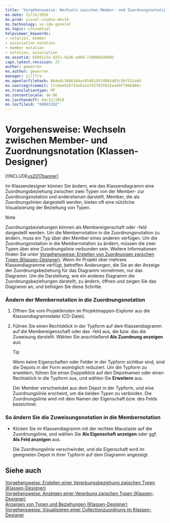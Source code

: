 ```yaml
---
title: 'Vorgehensweise: Wechseln zwischen Member- und Zuordnungsnotation (Klassen-Designer) | Microsoft-Dokumentation'
ms.date: 11/15/2016
ms.prod: visual-studio-dev14
ms.technology: vs-ide-general
ms.topic: conceptual
helpviewer_keywords:
- notation, member
- association notation
- member notation
- notation, association
ms.assetid: 65881c5a-d251-4a36-ad0d-73d088436092
caps.latest.revision: 25
author: gewarren
ms.author: gewarren
manager: jillfra
ms.openlocfilehash: 864edc3666164ac05d8155fd001d83c5bf515a6d
ms.sourcegitcommit: 1fc6ee928733e61a1f42782f832ead9f7946d00c
ms.translationtype: MT
ms.contentlocale: de-DE
ms.lasthandoff: 04/22/2019
ms.locfileid: "60093292"
---
```

# <a name="how-to-change-between-member-notation-and-association-notation-class-designer"></a>Vorgehensweise: Wechseln zwischen Member- und Zuordnungsnotation (Klassen-Designer)
[!INCLUDE[vs2017banner](../includes/vs2017banner.md)]

Im Klassendesigner können Sie ändern, wie das Klassendiagramm eine Zuordnungsbeziehung zwischen zwei Typen von der Member- zur Zuordnungsnotation und andersherum darstellt. Member, die als Zuordnungslinien dargestellt werden, bieten oft eine nützliche Visualisierung der Beziehung von Typen.  
  
> [!NOTE]
>  Zuordnungsbeziehungen können als Membereigenschaft oder -feld dargestellt werden. Um die Membernotation in die Zuordnungsnotation zu ändern, muss ein Typ über den Member eines anderen verfügen. Um die Zuordnungsnotation in die Membernotation zu ändern, müssen die zwei Typen über eine Zuordnungslinie verbunden sein. Weitere Informationen finden Sie unter [Vorgehensweise: Erstellen von Zuordnungen zwischen Typen (Klassen-Designer)](../ide/how-to-create-associations-between-types-class-designer.md). Wenn Ihr Projekt über mehrere Klassendiagramme verfügt, betreffen Änderungen, die Sie an der Anzeige der Zuordnungsbeziehung für das Diagramm vornehmen, nur das Diagramm. Um die Darstellung, wie ein anderes Diagramm die Zuordnungsbeziehungen darstellt, zu ändern, öffnen und zeigen Sie das Diagramm an, und befolgen Sie diese Schritte.  
  
### <a name="to-change-member-notation-to-association-notation"></a>Ändern der Membernotation in die Zuordnungsnotation  
  
1. Öffnen Sie vom Projektknoten im Projektmappen-Explorer aus die Klassendiagrammdatei (CD-Datei).  
  
2. Führen Sie einen Rechtsklick in der Typform auf dem Klassendiagramm auf die Membereigenschaft oder das -feld aus, die bzw. das die Zuweisung darstellt. Wählen Sie anschließend **Als Zuordnung anzeigen** aus.  
  
    > [!TIP]
    >  Wenn keine Eigenschaften oder Felder in der Typform sichtbar sind, sind die Depots in der Form womöglich reduziert. Um die Typform zu erweitern, führen Sie einen Doppelklick auf den Depotnamen oder einen Rechtsklick in die Typform aus, und wählen Sie **Erweitern** aus.  
  
     Der Member verschwindet aus dem Depot in der Typform, und eine Zuordnungslinie erscheint, um die beiden Typen zu verbinden. Die Zuordnungslinie wird mit dem Namen der Eigenschaft bzw. des Felds bezeichnet.  
  
### <a name="to-change-association-notation-to-member-notation"></a>So ändern Sie die Zuweisungsnotation in die Membernotation  
  
- Klicken Sie im Klassendiagramm mit der rechten Maustaste auf die Zuordnungslinie, und wählen Sie **Als Eigenschaft anzeigen** oder ggf. **Als Feld anzeigen** aus.  
  
     Die Zuordnungslinie verschwindet, und die Eigenschaft wird im geeigneten Depot in ihrer Typform auf dem Diagramm angezeigt.  
  
## <a name="see-also"></a>Siehe auch  
 [Vorgehensweise: Erstellen einer Vererbungsbeziehung zwischen Typen (Klassen-Designer)](../ide/how-to-create-inheritance-between-types-class-designer.md)   
 [Vorgehensweise: Anzeigen einer Vererbung zwischen Typen (Klassen-Designer)](../ide/how-to-view-inheritance-between-types-class-designer.md)   
 [Anzeigen von Typen und Beziehungen (Klassen-Designer)](../ide/viewing-types-and-relationships-class-designer.md)   
 [Vorgehensweise: Visualisieren einer Collectionzuordnung im Klassen-Designer](../ide/how-to-visualize-a-collection-association-class-designer.md)
